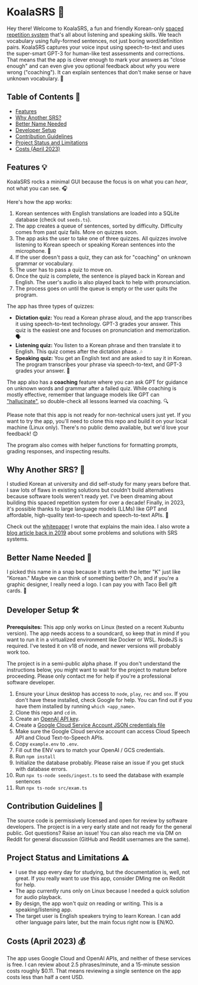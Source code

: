 # KoalaSRS 🐨

Hey there! Welcome to KoalaSRS, a fun and friendly Korean-only [spaced repetition system](https://en.wikipedia.org/wiki/Spaced_repetition) that's all about listening and speaking skills. We teach vocabulary using fully-formed sentences, not just boring word/definition pairs. KoalaSRS captures your voice input using speech-to-text and uses the super-smart GPT-3 for human-like test assessments and corrections. That means that the app is clever enough to mark your answers as "close enough" and can even give you optional feedback about _why_ you were wrong ("coaching"). It can explain sentences that don't make sense or have unknown vocabulary. 🧠

## Table of Contents 📑

- [Features](#features)
- [Why Another SRS?](#why-another-srs)
- [Better Name Needed](#better-name-needed)
- [Developer Setup](#developer-setup)
- [Contribution Guidelines](#contribution-guidelines)
- [Project Status and Limitations](#project-status-and-limitations)
- [Costs (April 2023)](#costs-april-2023)

## Features 💡

KoalaSRS rocks a minimal GUI because the focus is on what you can _hear_, not what you can see. 🎧

Here's how the app works:

1. Korean sentences with English translations are loaded into a SQLite database (check out `seeds.ts`).
1. The app creates a queue of sentences, sorted by difficulty. Difficulty comes from past quiz fails. More on quizzes soon.
1. The app asks the user to take one of three quizzes. All quizzes involve listening to Korean speech or speaking Korean sentences into the microphone. 🎤
1. If the user doesn't pass a quiz, they can ask for "coaching" on unknown grammar or vocabulary.
1. The user has to pass a quiz to move on.
1. Once the quiz is complete, the sentence is played back in Korean and English. The user's audio is also played back to help with pronunciation.
1. The process goes on until the queue is empty or the user quits the program.

The app has three types of quizzes:

- **Dictation quiz:** You read a Korean phrase aloud, and the app transcribes it using speech-to-text technology. GPT-3 grades your answer. This quiz is the easiest one and focuses on pronunciation and memorization. 🗣️
- **Listening quiz:** You listen to a Korean phrase and then translate it to English. This quiz comes after the dictation phase. 🎶
- **Speaking quiz:** You get an English text and are asked to say it in Korean. The program transcribes your phrase via speech-to-text, and GPT-3 grades your answer. 📣

The app also has a **coaching** feature where you can ask GPT for guidance on unknown words and grammar after a failed quiz. While coaching is mostly effective, remember that language models like GPT can ["hallucinate"](<https://en.wikipedia.org/wiki/Hallucination_(artificial_intelligence)>), so double-check all lessons learned via coaching. 🔍

Please note that this app is not ready for non-technical users just yet. If you want to try the app, you'll need to clone this repo and build it on your local machine (Linux only). There's no public demo available, but we'd love your feedback! 😊

The program also comes with helper functions for formatting prompts, grading responses, and inspecting results.

## Why Another SRS? 🤔

I studied Korean at university and did self-study for many years before that. I saw lots of flaws in existing solutions but couldn't build alternatives because software tools weren't ready yet. I've been dreaming about building this spaced repetition system for over a decade! Finally, in 2023, it's possible thanks to large language models (LLMs) like GPT and affordable, high-quality text-to-speech and speech-to-text APIs. 🎉

Check out the [whitepaper](https://github.com/RickCarlino/gpt-language-learning-experiments) I wrote that explains the main idea. I also wrote a [blog article back in 2019](https://rickcarlino.com/2019/problems-and-solutions-for-spaced-repetition-software.html) about some problems and solutions with SRS systems.

## Better Name Needed 📛

I picked this name in a snap because it starts with the letter "K" just like "Korean." Maybe we can think of something better? Oh, and if you're a graphic designer, I really need a logo. I can pay you with Taco Bell gift cards. 🌮

## Developer Setup 🛠️

**Prerequisites:** This app only works on Linux (tested on a recent Xubuntu version). The app needs access to a soundcard, so keep that in mind if you want to run it in a virtualized environment like Docker or WSL. NodeJS is required. I've tested it on v18 of node, and newer versions will probably work too.

The project is in a semi-public alpha phase. If you don't understand the instructions below, you might want to wait for the project to mature before proceeding. Please only contact me for help if you're a professional software developer.

1. Ensure your Linux desktop has access to `node`, `play`, `rec` and `sox`. If you don't have these installed, check Google for help. You can find out if you have them installed by running `which <app_name>`.
1. Clone this repo and `cd` in.
1. Create an [OpenAI API key](https://platform.openai.com/account/api-keys).
1. Create a [Google Cloud Service Account JSON credentials file](https://developers.google.com/workspace/guides/create-credentials)
1. Make sure the Google Cloud service account can access Cloud Speech API and Cloud Text-to-Speech APIs.
1. Copy `example.env` to `.env`.
1. Fill out the ENV vars to match your OpenAI / GCS credentials.
1. Run `npm install`
1. Initialize the database probably. Please raise an issue if you get stuck with database errors.
1. Run `npx ts-node seeds/ingest.ts` to seed the database with example sentences
1. Run `npx ts-node src/exam.ts`

## Contribution Guidelines 🤝

The source code is permissively licensed and open for review by software developers. The project is in a very early state and not ready for the general public. Got questions? Raise an issue! You can also reach me via DM on Reddit for general discussion (GitHub and Reddit usernames are the same).

## Project Status and Limitations ⚠️

- I use the app every day for studying, but the documentation is, well, not great. If you really want to use this app, consider DMing me on Reddit for help.
- The app currently runs only on Linux because I needed a quick solution for audio playback.
- By design, the app won't quiz on reading or writing. This is a speaking/listening app.
- The target user is English speakers trying to learn Korean. I can add other language pairs later, but the main focus right now is EN/KO.

## Costs (April 2023) 💰

The app uses Google Cloud and OpenAI APIs, and neither of these services is free. I can review about 2.5 phrases/minute, and a 15-minute session costs roughly $0.11. That means reviewing a single sentence on the app costs less than half a cent USD.

